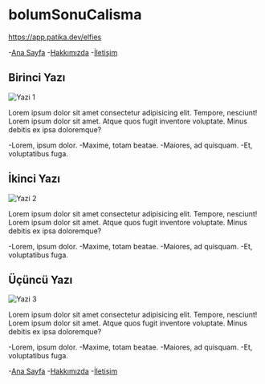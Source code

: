 # bolumSonuCalisma
https://app.patika.dev/elfies

-[Ana Sayfa](index.html) 
-[Hakkımızda](about-us.html) 
-[İletişim](contact.us) 

## Birinci Yazı

![Yazi 1](https://picsum.photos/200)

Lorem ipsum dolor sit amet consectetur adipisicing elit. Tempore, nesciunt!
Lorem ipsum dolor sit amet.
Atque quos fugit inventore voluptate.
Minus debitis ex ipsa doloremque?

-Lorem, ipsum dolor.
-Maxime, totam beatae.
-Maiores, ad quisquam.
-Et, voluptatibus fuga.

## İkinci Yazı

![Yazi 2](https://picsum.photos/200)

Lorem ipsum dolor sit amet consectetur adipisicing elit. Tempore, nesciunt!
Lorem ipsum dolor sit amet.
Atque quos fugit inventore voluptate.
Minus debitis ex ipsa doloremque?

-Lorem, ipsum dolor.
-Maxime, totam beatae.
-Maiores, ad quisquam.
-Et, voluptatibus fuga.

## Üçüncü Yazı

![Yazi 3](https://picsum.photos/200)

Lorem ipsum dolor sit amet consectetur adipisicing elit. Tempore, nesciunt!
Lorem ipsum dolor sit amet.
Atque quos fugit inventore voluptate.
Minus debitis ex ipsa doloremque?

-Lorem, ipsum dolor.
-Maxime, totam beatae.
-Maiores, ad quisquam.
-Et, voluptatibus fuga.

-[Ana Sayfa](index.html) 
-[Hakkımızda](about-us.html) 
-[İletişim](contact.us) 

